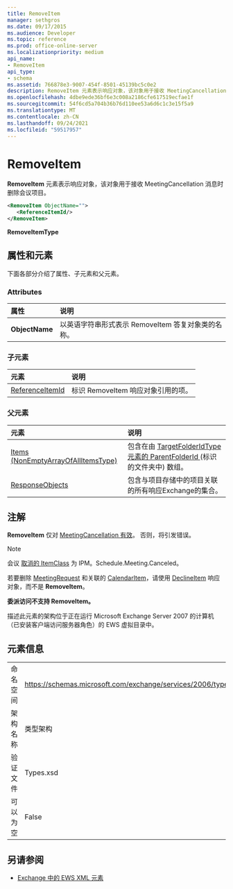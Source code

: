 ```yaml
---
title: RemoveItem
manager: sethgros
ms.date: 09/17/2015
ms.audience: Developer
ms.topic: reference
ms.prod: office-online-server
ms.localizationpriority: medium
api_name:
- RemoveItem
api_type:
- schema
ms.assetid: 766878e3-9007-454f-8501-45139bc5c0e2
description: RemoveItem 元素表示响应对象，该对象用于接收 MeetingCancellation 消息时删除会议项目。
ms.openlocfilehash: 4dbe9ede36bf6e3c008a2186cfe617519ecfae1f
ms.sourcegitcommit: 54f6cd5a704b36b76d110ee53a6d6c1c3e15f5a9
ms.translationtype: MT
ms.contentlocale: zh-CN
ms.lasthandoff: 09/24/2021
ms.locfileid: "59517957"
---
```

# <a name="removeitem"></a>RemoveItem

**RemoveItem** 元素表示响应对象，该对象用于接收 MeetingCancellation 消息时删除会议项目。 
  
```xml
<RemoveItem ObjectName="">
   <ReferenceItemId/>
</RemoveItem>
```

 **RemoveItemType**
## <a name="attributes-and-elements"></a>属性和元素

下面各部分介绍了属性、子元素和父元素。
  
### <a name="attributes"></a>Attributes

|**属性**|**说明**|
|:-----|:-----|
|**ObjectName** <br/> |以英语字符串形式表示 RemoveItem 答复对象类的名称。  <br/> |
   
### <a name="child-elements"></a>子元素

|**元素**|**说明**|
|:-----|:-----|
|[ReferenceItemId](referenceitemid.md) <br/> |标识 RemoveItem 响应对象引用的项。  <br/> |
   
### <a name="parent-elements"></a>父元素

|**元素**|**说明**|
|:-----|:-----|
|[Items (NonEmptyArrayOfAllItemsType)](items-nonemptyarrayofallitemstype.md) <br/> |包含在由 [TargetFolderIdType 元素的 ParentFolderId ](parentfolderid-targetfolderidtype.md) (标识的文件夹中) 数组。  <br/> |
|[ResponseObjects](responseobjects.md) <br/> |包含与项目存储中的项目关联的所有响应Exchange的集合。  <br/> |
   
## <a name="remarks"></a>注解

 **RemoveItem** 仅对 [MeetingCancellation 有效](meetingcancellation.md)。 否则，将引发错误。
  
> [!NOTE]
> 会议 [取消的 ItemClass](itemclass.md) 为 IPM。Schedule.Meeting.Canceled。 
  
若要删除 [MeetingRequest](meetingrequest.md) 和关联的 [CalendarItem](calendaritem.md)，请使用 [DeclineItem](declineitem.md) 响应对象，而不是 **RemoveItem**。
  
 **委派访问不支持 RemoveItem。** 
  
描述此元素的架构位于正在运行 Microsoft Exchange Server 2007 的计算机（已安装客户端访问服务器角色）的 EWS 虚拟目录中。
  
## <a name="element-information"></a>元素信息

|||
|:-----|:-----|
|命名空间  <br/> |https://schemas.microsoft.com/exchange/services/2006/types  <br/> |
|架构名称  <br/> |类型架构  <br/> |
|验证文件  <br/> |Types.xsd  <br/> |
|可以为空  <br/> |False  <br/> |
   
## <a name="see-also"></a>另请参阅



- [Exchange 中的 EWS XML 元素](ews-xml-elements-in-exchange.md)

